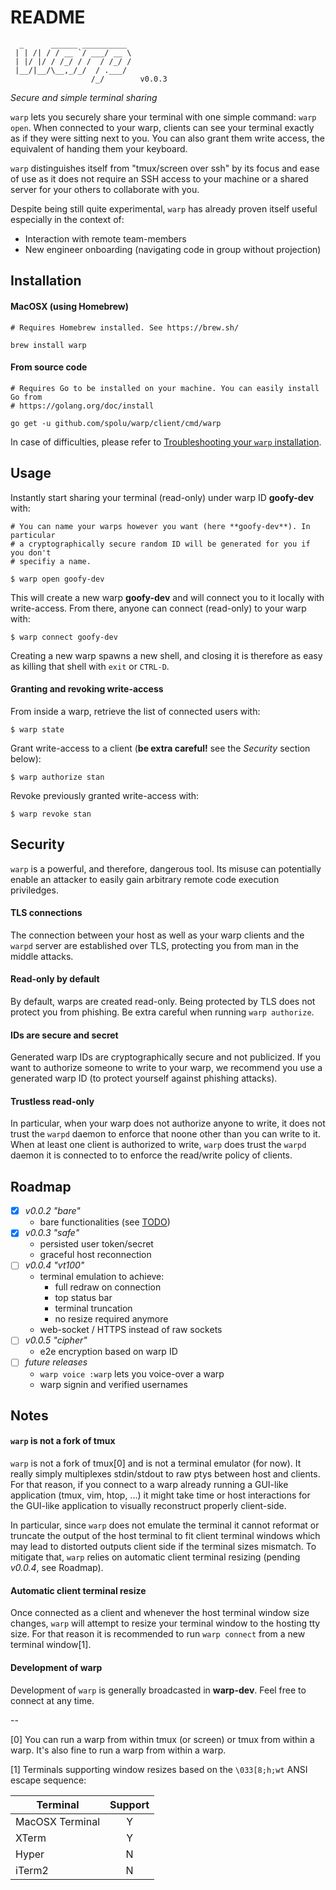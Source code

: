 # README

```
  _      ______ __________ 
 | | /| / / __ `/ ___/ __ \
 | |/ |/ / /_/ / /  / /_/ /
 |__/|__/\__,_/_/  / .___/ 
                  /_/        v0.0.3
```

*Secure and simple terminal sharing*

`warp` lets you securely share your terminal with one simple command: `warp
open`. When connected to your warp, clients can see your terminal exactly as if
they were sitting next to you. You can also grant them write access, the
equivalent of handing them your keyboard.

`warp` distinguishes itself from "tmux/screen over ssh" by its focus and
ease of use as it does not require an SSH access to your machine or a
shared server for your others to collaborate with you.

Despite being still quite experimental, `warp` has already proven itself useful
especially in the context of:

- Interaction with remote team-members
- New engineer onboarding (navigating code in group without projection)

## Installation

#### MacOSX (using Homebrew)

```shell
# Requires Homebrew installed. See https://brew.sh/

brew install warp
```

#### From source code

```shell
# Requires Go to be installed on your machine. You can easily install Go from
# https://golang.org/doc/install

go get -u github.com/spolu/warp/client/cmd/warp
```

In case of difficulties, please refer to 
[Troubleshooting your `warp` installation](https://github.com/spolu/warp/wiki/Troubleshooting-your-warp-installation).

## Usage

Instantly start sharing your terminal (read-only) under warp ID **goofy-dev**
with:

```shell
# You can name your warps however you want (here **goofy-dev**). In particular
# a cryptographically secure random ID will be generated for you if you don't
# specifiy a name.

$ warp open goofy-dev
```

This will create a new warp **goofy-dev** and will connect you to it locally
with write-access. From there, anyone can connect (read-only) to your warp
with:

```shell
$ warp connect goofy-dev
```

Creating a new warp spawns a new shell, and closing it is therefore as easy as
killing that shell with `exit` or `CTRL-D`.

#### Granting and revoking write-access

From inside a warp, retrieve the list of connected users with:
```shell
$ warp state
```

Grant write-access to a client (**be extra careful!** see the *Security*
section below):

```shell
$ warp authorize stan
```

Revoke previously granted write-access with:
```shell
$ warp revoke stan
```

## Security

`warp` is a powerful, and therefore, dangerous tool. Its misuse can potentially
enable an attacker to easily gain arbitrary remote code execution priviledges.

#### TLS connections

The connection between your host as well as your warp clients and the `warpd`
server are established over TLS, protecting you from man in the middle attacks.

#### Read-only by default

By default, warps are created read-only. Being protected by TLS does not
protect you from phishing. Be extra careful when running `warp authorize`.

#### IDs are secure and secret

Generated warp IDs are cryptographically secure and not publicized. If you want
to authorize someone to write to your warp, we recommend you use a generated
warp ID (to protect yourself against phishing attacks).

#### Trustless read-only

In particular, when your warp does not authorize anyone to write, it does not
trust the `warpd` daemon to enforce that noone other than you can write to it.
When at least one client is authorized to write, `warp` does trust the `warpd`
daemon it is connected to to enforce the read/write policy of clients.

## Roadmap

- [x] *v0.0.2 "bare"*
  - bare functionalities (see [TODO](TODO))
- [x] *v0.0.3 "safe"*
  - persisted user token/secret
  - graceful host reconnection
- [ ] *v0.0.4 "vt100"*
  - terminal emulation to achieve:
    - full redraw on connection
    - top status bar
    - terminal truncation
    - no resize required anymore
  - web-socket / HTTPS instead of raw sockets
- [ ] *v0.0.5 "cipher"*
  - e2e encryption based on warp ID
- [ ] *future releases*
  - `warp voice :warp` lets you voice-over a warp
  - warp signin and verified usernames

## Notes

#### `warp` is not a fork of tmux

`warp` is not a fork of tmux[0] and is not a terminal emulator (for now). It
really simply multiplexes stdin/stdout to raw ptys between host and clients.
For that reason, if you connect to a warp already running a GUI-like
application (tmux, vim, htop, ...) it might take time or host interactions for
the GUI-like application to visually reconstruct properly client-side.

In particular, since `warp` does not emulate the terminal it cannot reformat or
truncate the output of the host terminal to fit client terminal windows which
may lead to distorted outputs client side if the terminal sizes mismatch. To
mitigate that, `warp` relies on automatic client terminal resizing (pending
*v0.0.4*, see Roadmap).

#### Automatic client terminal resize

Once connected as a client and whenever the host terminal window size changes,
`warp` will attempt to resize your terminal window to the hosting tty size. For
that reason it is recommended to run `warp connect` from a new terminal
window[1].

#### Development of warp

Development of `warp` is generally broadcasted in **warp-dev**. Feel free to
connect at any time.

-- 

[0] You can run a warp from within tmux (or screen) or tmux from within a warp.
It's also fine to run a warp from within a warp.

[1] Terminals supporting window resizes based on the `\033[8;h;wt` ANSI escape
sequence:

| Terminal        | Support |
| --------------- |:-------:|
| MacOSX Terminal | Y       |
| XTerm           | Y       |
| Hyper           | N       |
| iTerm2          | N       |



